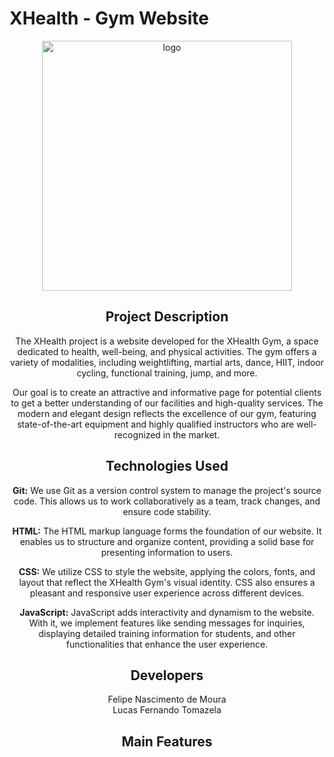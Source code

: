 <h1>XHealth - Gym Website</h1>

<div align="center">
<img src="https://i.ibb.co/YytqkwY/logo.png" alt="logo" width="400"/>
<div/>

<h2>Project Description</h2>
<p>
  The XHealth project is a website developed for the XHealth Gym, a space dedicated to health, well-being, and physical activities. The gym offers a variety of modalities, including weightlifting, martial arts, dance, HIIT, indoor cycling, functional training, jump, and more.
</p>
<p>
  Our goal is to create an attractive and informative page for potential clients to get a better understanding of our facilities and high-quality services. The modern and elegant design reflects the excellence of our gym, featuring state-of-the-art equipment and highly qualified instructors who are well-recognized in the market.
</p>

<h2>Technologies Used</h2>
<p>
  <strong>Git:</strong> We use Git as a version control system to manage the project's source code. This allows us to work collaboratively as a team, track changes, and ensure code stability.
</p>
<p>
  <strong>HTML:</strong> The HTML markup language forms the foundation of our website. It enables us to structure and organize content, providing a solid base for presenting information to users.
</p>
<p>
  <strong>CSS:</strong> We utilize CSS to style the website, applying the colors, fonts, and layout that reflect the XHealth Gym's visual identity. CSS also ensures a pleasant and responsive user experience across different devices.
</p>
<p>
  <strong>JavaScript:</strong> JavaScript adds interactivity and dynamism to the website. With it, we implement features like sending messages for inquiries, displaying detailed training information for students, and other functionalities that enhance the user experience.
</p>

<h2>Developers</h2>
<p>Felipe Nascimento de Moura<br>
Lucas Fernando Tomazela</p>

<h2>Main Features</h2>